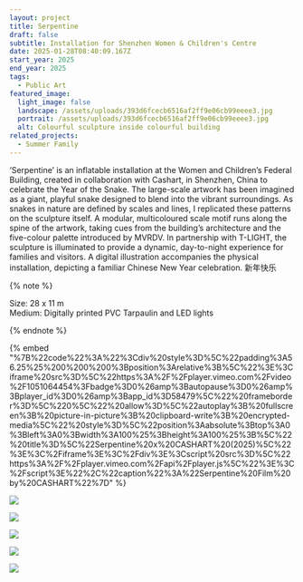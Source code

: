 ```yaml
---
layout: project
title: Serpentine
draft: false
subtitle: Installation for Shenzhen Women & Children's Centre
date: 2025-01-28T08:40:09.167Z
start_year: 2025
end_year: 2025
tags:
  - Public Art
featured_image:
  light_image: false
  landscape: /assets/uploads/393d6fcecb6516af2ff9e06cb99eeee3.jpg
  portrait: /assets/uploads/393d6fcecb6516af2ff9e06cb99eeee3.jpg
  alt: Colourful sculpture inside colourful building
related_projects:
  - Summer Family
---
```

‘Serpentine’ is an inflatable installation at the Women and Children’s Federal Building, created in collaboration with Cashart, in Shenzhen, China to celebrate the Year of the Snake. The large-scale artwork has been imagined as a giant, playful snake designed to blend into the vibrant surroundings. As snakes in nature are defined by scales and lines, I replicated these patterns on the sculpture itself. A modular, multicoloured scale motif runs along the spine of the artwork, taking cues from the building’s architecture and the five-colour palette introduced by MVRDV. In partnership with T-LIGHT, the sculpture is illuminated to provide a dynamic, day-to-night experience for families and visitors. A digital illustration accompanies the physical installation, depicting a familiar Chinese New Year celebration. 新年快乐

{% note %}

Size: 28 x 11 m <br/>
Medium: Digitally printed PVC Tarpaulin and LED lights

{% endnote %}

{% embed "%7B%22code%22%3A%22%3Cdiv%20style%3D%5C%22padding%3A56.25%25%200%200%200%3Bposition%3Arelative%3B%5C%22%3E%3Ciframe%20src%3D%5C%22https%3A%2F%2Fplayer.vimeo.com%2Fvideo%2F1051064454%3Fbadge%3D0%26amp%3Bautopause%3D0%26amp%3Bplayer_id%3D0%26amp%3Bapp_id%3D58479%5C%22%20frameborder%3D%5C%220%5C%22%20allow%3D%5C%22autoplay%3B%20fullscreen%3B%20picture-in-picture%3B%20clipboard-write%3B%20encrypted-media%5C%22%20style%3D%5C%22position%3Aabsolute%3Btop%3A0%3Bleft%3A0%3Bwidth%3A100%25%3Bheight%3A100%25%3B%5C%22%20title%3D%5C%22Serpentine%20x%20CASHART%20(2025)%5C%22%3E%3C%2Fiframe%3E%3C%2Fdiv%3E%3Cscript%20src%3D%5C%22https%3A%2F%2Fplayer.vimeo.com%2Fapi%2Fplayer.js%5C%22%3E%3C%2Fscript%3E%22%2C%22caption%22%3A%22Serpentine%20Film%20by%20CASHART%22%7D" %}

![](/assets/uploads/r0004763-edit.jpg)

![](/assets/uploads/r0004736-edit.jpg)

![](/assets/uploads/r0004737-edit-edit.jpg)

![](/assets/uploads/dsc04991-edit-edit.jpg)

![](/assets/uploads/c10d3f57d32d98340710de324a6b9f1b.jpg)